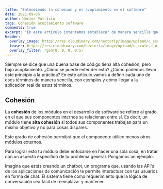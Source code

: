 ```yaml
---
title: "Entendiendo la cohesión y el acoplamiento en el software"
date: 2021-09-06
author: Héctor Patricio
tags: Cohesión acoplamiento software
comments: true
excerpt: "En este artículo intentamos establecer de manera sencilla qué son la cohesión, el acomplamiento y cómo afectan al diseño de tu software y el código"
header:
  overlay_image: https://res.cloudinary.com/hectorip/image/upload/c_scale,e_oil_paint:30,w_1200/v1620272565/sam-loyd-qy27JnsH9sU-unsplash_ibulfd.jpg
  teaser: https://res.cloudinary.com/hectorip/image/upload/c_scale,e_oil_paint:30,w_300/v1620272565/sam-loyd-qy27JnsH9sU-unsplash_ibulfd.jpg
  overlay_filter: rgba(0, 0, 0, 0.5)
---
```


Siempre se dice que una buena base de código tiena alta cohesión, pero bajo acoplamiento. ¿Cómo se puede entender esto? ¿Cómo podemos llevar este principio a la práctica? En este artículo vamos a definir cada uno de esos términos de manera sencilla, con ejemplos y cómo llegar a la aplicación real de estos términos.

## Cohesión

La **cohesión** de los módulos en el desarrollo de software se refiere al grado en el que sus componentes internos se relacionan entre sí. Es decir, un módulo tiene **alta cohesión** si todos sus componentes trabajan para un mismo objetivo y no para cosas dispares. 

Este grado de cohesión permitirá que el componente utilice menos otros módulos externos.

Para lograr esto tu módulo debe enfocarse en hacer una sola cosa, en tratar con un aspecto específico de tu problema general. Pongamos un ejemplo:

Imagina que estás creando un chatbot, un programa que, usando las API's de los aplicaciones de comunicación te permite interactuar con tus usuarios en forma de chat. El sistema tiene como requerimiento que la lógica de conversación sea fácil de reemplazar y mantener.